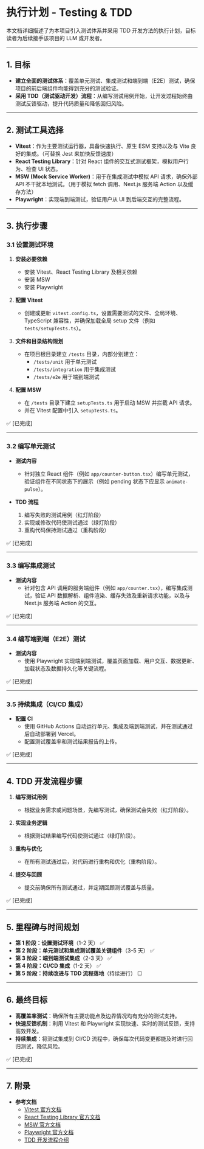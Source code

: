 # 执行计划 - Testing & TDD

本文档详细描述了为本项目引入测试体系并采用 TDD 开发方法的执行计划，目标读者为后续接手该项目的 LLM 或开发者。

---

## 1. 目标

- **建立全面的测试体系**：覆盖单元测试、集成测试和端到端（E2E）测试，确保项目的前后端组件均能得到充分的测试验证。
- **采用 TDD（测试驱动开发）流程**：从编写测试用例开始，让开发过程始终由测试反馈驱动，提升代码质量和降低回归风险。

---

## 2. 测试工具选择

- **Vitest**：作为主要测试运行器，具备快速执行、原生 ESM 支持以及与 Vite 良好的集成。（可替换 Jest 来加快反馈速度）
- **React Testing Library**：针对 React 组件的交互式测试框架，模拟用户行为、检查 UI 状态。
- **MSW (Mock Service Worker)**：用于在集成测试中模拟 API 请求，确保外部 API 不干扰本地测试。（用于模拟 fetch 调用、Next.js 服务端 Action 以及缓存方法）
- **Playwright**：实现端到端测试，验证用户从 UI 到后端交互的完整流程。

---

## 3. 执行步骤

### 3.1 设置测试环境

1. **安装必要依赖**
   - 安装 Vitest、React Testing Library 及相关依赖
   - 安装 MSW
   - 安装 Playwright

2. **配置 Vitest**
   - 创建或更新 `vitest.config.ts`，设置需要测试的文件、全局环境、TypeScript 兼容性，并确保加载全局 setup 文件（例如 `tests/setupTests.ts`）。

3. **文件和目录结构规划**
   - 在项目根目录建立 `/tests` 目录，内部分别建立：
     - `/tests/unit` 用于单元测试
     - `/tests/integration` 用于集成测试
     - `/tests/e2e` 用于端到端测试

4. **配置 MSW**
   - 在 `/tests` 目录下建立 `setupTests.ts` 用于启动 MSW 并拦截 API 请求。
   - 并在 Vitest 配置中引入 `setupTests.ts`。

✅ [已完成]

---

### 3.2 编写单元测试

- **测试内容**
  - 针对独立 React 组件（例如 `app/counter-button.tsx`）编写单元测试，验证组件在不同状态下的展示（例如 pending 状态下应显示 `animate-pulse`）。

- **TDD 流程**
  1. 编写失败的测试用例（红灯阶段）
  2. 实现或修改代码使测试通过（绿灯阶段）
  3. 重构代码保持测试通过（重构阶段）

✅ [已完成]

---

### 3.3 编写集成测试

- **测试内容**
  - 针对包含 API 调用的服务端组件（例如 `app/counter.tsx`），编写集成测试，验证 API 数据解析、组件渲染、缓存失效及重新请求功能，以及与 Next.js 服务端 Action 的交互。

✅ [已完成]

---

### 3.4 编写端到端（E2E）测试

- **测试内容**
  - 使用 Playwright 实现端到端测试，覆盖页面加载、用户交互、数据更新、加载状态及数据持久化等关键流程。

✅ [已完成]

---

### 3.5 持续集成（CI/CD 集成）

- **配置 CI**
  - 使用 GitHub Actions 自动运行单元、集成及端到端测试，并在测试通过后自动部署到 Vercel。
  - 配置测试覆盖率和测试结果报告的上传。

✅ [已完成]

---

## 4. TDD 开发流程步骤

1. **编写测试用例**
   - 根据业务需求或问题场景，先编写测试，确保测试会失败（红灯阶段）。

2. **实现业务逻辑**
   - 根据测试结果编写代码使测试通过（绿灯阶段）。

3. **重构与优化**
   - 在所有测试通过后，对代码进行重构和优化（重构阶段）。

4. **提交与回顾**
   - 提交前确保所有测试通过，并定期回顾测试覆盖与质量。

✅ [已完成]

---

## 5. 里程碑与时间规划

- **第 1 阶段：设置测试环境**（1-2 天） ✅
- **第 2 阶段：单元测试和集成测试覆盖关键组件**（3-5 天） ✅
- **第 3 阶段：端到端测试集成**（2-3 天） ✅
- **第 4 阶段：CI/CD 集成**（1-2 天） ✅
- **第 5 阶段：持续改进与 TDD 流程落地**（持续进行） ☐

---

## 6. 最终目标

- **高覆盖率测试**：确保所有主要功能点及边界情况均有充分的测试支持。
- **快速反馈机制**：利用 Vitest 和 Playwright 实现快速、实时的测试反馈，支持高效开发。
- **持续集成**：将测试集成到 CI/CD 流程中，确保每次代码变更都能及时进行回归测试，降低风险。

✅ [已完成]

---

## 7. 附录

- **参考文档**  
  - [Vitest 官方文档](https://vitest.dev/)  
  - [React Testing Library 官方文档](https://testing-library.com/docs/react-testing-library/intro/)  
  - [MSW 官方文档](https://mswjs.io/)  
  - [Playwright 官方文档](https://playwright.dev/)  
  - [TDD 开发流程介绍](https://agiledata.org/essays/tdd.html) 